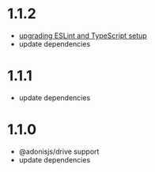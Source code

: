 # 1.1.2

- [upgrading ESLint and TypeScript setup](https://adonisjs.com/blog/upgrading-eslint-typescript-setup)
- update dependencies

# 1.1.1

- update dependencies

# 1.1.0

- @adonisjs/drive support
- update dependencies
